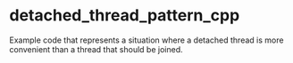 # detached_thread_pattern_cpp

Example code that represents a situation where a detached thread is more convenient than a thread that should be joined.
